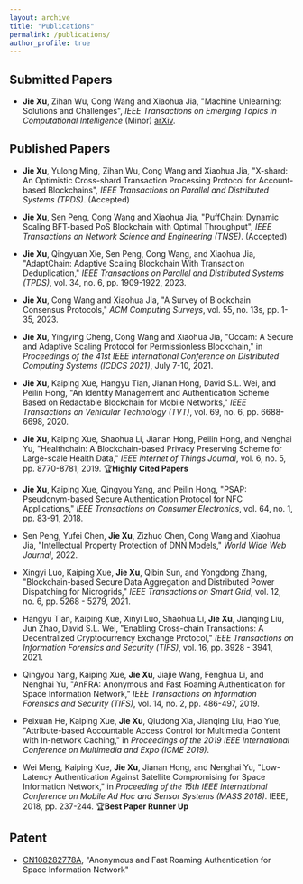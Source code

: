 ```yaml
---
layout: archive
title: "Publications"
permalink: /publications/
author_profile: true
---
```


## Submitted Papers

- **Jie Xu**, Zihan Wu, Cong Wang and Xiaohua Jia, "Machine Unlearning: Solutions and Challenges", *IEEE Transactions on Emerging Topics in Computational Intelligence* (Minor) [arXiv](https://arxiv.org/abs/2308.07061).

## Published Papers

- **Jie Xu**, Yulong Ming, Zihan Wu, Cong Wang and Xiaohua Jia, "X-shard: An Optimistic Cross-shard Transaction Processing Protocol for Account-based Blockchains", *IEEE Transactions on Parallel and Distributed Systems (TPDS)*. (Accepted)

- **Jie Xu**, Sen Peng, Cong Wang and Xiaohua Jia, "PuffChain: Dynamic Scaling BFT-based PoS Blockchain with Optimal Throughput", *IEEE Transactions on Network Science and Engineering (TNSE)*. (Accepted)
  
- **Jie Xu**, Qingyuan Xie, Sen Peng, Cong Wang, and Xiaohua Jia, "AdaptChain: Adaptive Scaling Blockchain With Transaction Deduplication," *IEEE Transactions on Parallel and Distributed Systems (TPDS)*, vol. 34, no. 6, pp. 1909-1922, 2023.

- **Jie Xu**, Cong Wang and Xiaohua Jia, "A Survey of Blockchain Consensus Protocols," *ACM Computing Surveys*, vol. 55, no. 13s, pp. 1-35, 2023.

- **Jie Xu**, Yingying Cheng, Cong Wang and Xiaohua Jia, "Occam: A Secure and Adaptive Scaling Protocol for Permissionless Blockchain," in *Proceedings of the 41st IEEE International Conference on Distributed Computing Systems (ICDCS 2021)*, July 7-10, 2021.

- **Jie Xu**, Kaiping Xue, Hangyu Tian, Jianan Hong, David S.L. Wei, and Peilin Hong, "An Identity Management and Authentication Scheme Based on Redactable Blockchain for Mobile Networks," *IEEE Transactions on Vehicular Technology (TVT)*, vol. 69, no. 6, pp. 6688-6698, 2020.

- **Jie Xu**, Kaiping Xue, Shaohua Li, Jianan Hong, Peilin Hong, and Nenghai Yu, "Healthchain: A Blockchain-based Privacy Preserving Scheme for Large-scale Health Data," *IEEE Internet of Things Journal*, vol. 6, no. 5, pp. 8770-8781, 2019. 🏆**Highly Cited Papers**

- **Jie Xu**, Kaiping Xue, Qingyou Yang, and Peilin Hong, "PSAP: Pseudonym-based Secure Authentication Protocol for NFC Applications," *IEEE Transactions on Consumer Electronics*, vol. 64, no. 1, pp. 83-91, 2018.

- Sen Peng, Yufei Chen, **Jie Xu**, Zizhuo Chen, Cong Wang and Xiaohua Jia, "Intellectual Property Protection of DNN Models," *World Wide Web Journal*, 2022.

- Xingyi Luo, Kaiping Xue, **Jie Xu**, Qibin Sun, and Yongdong Zhang, "Blockchain-based Secure Data Aggregation and Distributed Power Dispatching for Microgrids," *IEEE Transactions on Smart Grid*, vol. 12, no. 6, pp. 5268 - 5279, 2021.

- Hangyu Tian, Kaiping Xue, Xinyi Luo, Shaohua Li, **Jie Xu**, Jianqing Liu, Jun Zhao, David S.L. Wei, "Enabling Cross-chain Transactions: A Decentralized Cryptocurrency Exchange Protocol," *IEEE Transactions on Information Forensics and Security (TIFS)*, vol. 16, pp. 3928 - 3941, 2021.

- Qingyou Yang, Kaiping Xue, **Jie Xu**, Jiajie Wang, Fenghua Li, and Nenghai Yu, "AnFRA: Anonymous and Fast Roaming Authentication for Space Information Network," *IEEE Transactions on Information Forensics and Security (TIFS)*, vol. 14, no. 2, pp. 486-497, 2019.

- Peixuan He, Kaiping Xue, **Jie Xu**, Qiudong Xia, Jianqing Liu, Hao Yue, "Attribute-based Accountable Access Control for Multimedia Content with In-network Caching," in *Proceedings of the 2019 IEEE International Conference on Multimedia and Expo (ICME 2019)*.

- Wei Meng, Kaiping Xue, **Jie Xu**, Jianan Hong, and Nenghai Yu, "Low-Latency Authentication Against Satellite Compromising for Space Information Network," in *Proceeding of the 15th IEEE International Conference on Mobile Ad Hoc and Sensor Systems (MASS 2018)*. IEEE, 2018, pp. 237-244. 🏆**Best Paper Runner Up**

## Patent
- [CN108282778A](https://patents.google.com/patent/CN108282778A/en), "Anonymous and Fast Roaming Authentication for Space Information Network"

